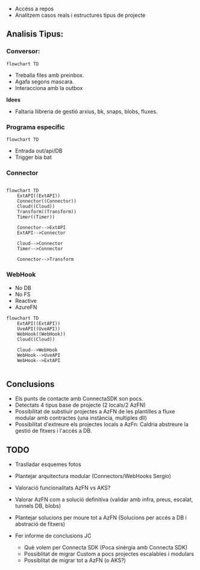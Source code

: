 - Accéss a repos
- Analitzem casos reals i estructures tipus de projecte

## Analisis Tipus:

### Conversor:

```mermaid
flowchart TD
```

- Treballa files amb preinbox.
- Agafa segons mascara.
- Interacciona amb la outbox

**Idees**

- Faltaria llibreria de gestió arxius, bk, snaps, blobs, fluxes.

### Programa específic

```mermaid
flowchart TD
```

- Entrada out/api/DB
- Trigger bia bat

### Connector

```mermaid

flowchart TD
    ExtAPI((ExtAPI))
    Connector((Connector))
    Cloud((Cloud))
    Transform((Transform))
    Timer((Timer))

    Connector-->ExtAPI
    ExtAPI-->Connector

    Cloud-->Connector
    Timer-->Connector

    Connector-->Transform
```

### WebHook

- No DB
- No FS
- Reactive
- AzureFN

```mermaid
flowchart TD
    ExtAPI((ExtAPI))
    UveAPI((UveAPI))
    WebHook((WebHook))
    Cloud((Cloud))

    Cloud-->WebHook
    WebHook-->UveAPI
    WebHook-->ExtAPI


```

## Conclusions

- Els punts de contacte amb ConnectaSDK son pocs.
- Detectats 4 tipus base de projecte (2 locals/2 AzFN)
- Possibilitat de substiuir projectes a AzFN de les plantilles a fluxe modular amb contractes (una instància, multiples dll)
- Possibilitat d'extreure els projectes locals a AzFn: Caldria abstreure la gestió de fitxers i l'accés a DB.

## TODO

- Traslladar esquemes fotos
- Plantejar arquitectura modular (Connectors/WebHooks Sergio)
- Valoració funcionalitats AzFN vs AKS?
- Valorar AzFN com a solució definitiva (validar amb infra, preus, escalat, tunnels DB, blobs)
- Plantejar solucions per moure tot a AzFN (Solucions per accés a DB i abstració de fitxers)

- Fer informe de conclusions JC
  - Què volem per Connecta SDK (Poca sinèrgia amb Connecta SDK)
  - Possiblitat de migrar Custom a pocs projectes escalables i modulars
  - Possiblitat de migrar tot a AzFN (o AKS?)
